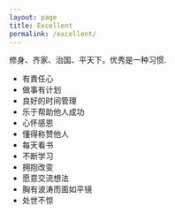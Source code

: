 ```yaml
---
layout: page
title: Excellent
permalink: /excellent/
---
```


修身、齐家、治国、平天下。优秀是一种习惯.

* 有責任心
* 做事有计划
* 良好的时间管理
* 乐于帮助他人成功
* 心怀感恩
* 懂得称赞他人
* 每天看书
* 不断学习
* 拥抱改变
* 愿意交流想法
* 胸有波涛而面如平镜
* 处世不惊



